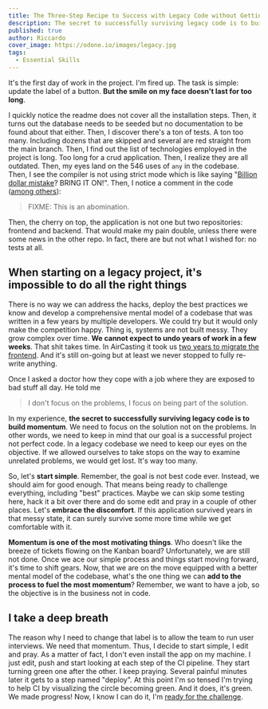 ```yaml
---
title: The Three-Step Recipe to Success with Legacy Code without Getting Overwhelmed
description: The secret to successfully surviving legacy code is to build momentum. We need to focus on the solution not on the problems. In other words, we need to keep in mind that our goal is a successful project not perfect code.
published: true
author: Riccardo
cover_image: https://odone.io/images/legacy.jpg
tags:
  - Essential Skills
---
```


It's the first day of work in the project. I'm fired up. The task is simple: update the label of a button. **But the smile on my face doesn't last for too long**.

I quickly notice the readme does not cover all the installation steps. Then, it turns out the database needs to be seeded but no documentation to be found about that either. Then, I discover there's a ton of tests. A ton too many. Including dozens that are skipped and several are red straight from the main branch. Then, I find out the list of technologies employed in the project is long. Too long for a crud application. Then, I realize they are all outdated. Then, my eyes land on the 546 uses of `any` in the codebase. Then, I see the compiler is not using strict mode which is like saying "[Billion dollar mistake](https://en.wikipedia.org/wiki/Tony_Hoare)? BRING IT ON!". Then, I notice a comment in the code ([among others](https://odone.io/posts/2020-07-10-grateful-for-the-opportunity-of-working-on-legacy-code/)):

> FIXME: This is an abomination.

Then, the cherry on top, the application is not one but two repositories: frontend and backend. That would make my pain double, unless there were some news in the other repo. In fact, there are but not what I wished for: no tests at all.

## When starting on a legacy project, it's impossible to do all the right things

There is no way we can address the hacks, deploy the best practices we know and develop a comprehensive mental model of a codebase that was written in a few years by multiple developers. We could try but it would only make the competition happy. Thing is, systems are not built messy. They grow complex over time. **We cannot expect to undo years of work in a few weeks**. That shit takes time. In AirCasting it took us [two years to migrate the frontend](https://odone.io/posts/2020-07-06-elm-tricks-from-production–intro/). And it's still on-going but at least we never stopped to fully re-write anything.

 Once I asked a doctor how they cope with a job where they are exposed to bad stuff all day. He told me

> I don't focus on the problems, I focus on being part of the solution.

In my experience, **the secret to successfully surviving legacy code is to build momentum**. We need to focus on the solution not on the problems. In other words, we need to keep in mind that our goal is a successful project not perfect code. In a legacy codebase we need to keep our eyes on the objective. If we allowed ourselves to take stops on the way to examine unrelated problems, we would get lost. It's way too many.

So, let's **start simple**. Remember, the goal is not best code ever. Instead, we should aim for good enough. That means being ready to challenge everything, including "best" practices. Maybe we can skip some testing here, hack it a bit over there and do some edit and pray in a couple of other places. Let's **embrace the discomfort**. If this application survived years in that messy state, it can surely survive some more time while we get comfortable with it.

**Momentum is one of the most motivating things**. Who doesn't like the breeze of tickets flowing on the Kanban board? Unfortunately, we are still not done. Once we ace our simple process and things start moving forward, it's time to shift gears. Now, that we are on the move equipped with a better mental model of the codebase, what's the one thing we can **add to the process to fuel the most momentum**? Remember, we want to have a job, so the objective is in the business not in code.

## I take a deep breath

The reason why I need to change that label is to allow the team to run user interviews. We need that momentum. Thus, I decide to start simple, I edit and pray. As a matter of fact, I don't even install the app on my machine. I just edit, push and start looking at each step of the CI pipeline. They start turning green one after the other. I keep praying. Several painful minutes later it gets to a step named "deploy". At this point I'm so tensed I'm trying to help CI by visualizing the circle becoming green. And it does, it's green. We made progress! Now, I know I can do it, I'm [ready for the challenge](https://odone.io/posts/2020-07-10-grateful-for-the-opportunity-of-working-on-legacy-code/).
